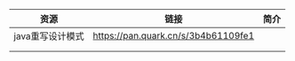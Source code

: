 | 资源             | 链接                                | 简介 |
| ---------------- | ----------------------------------- | ---- |
| java重写设计模式 | https://pan.quark.cn/s/3b4b61109fe1 |      |
|                  |                                     |      |
|                  |                                     |      |

